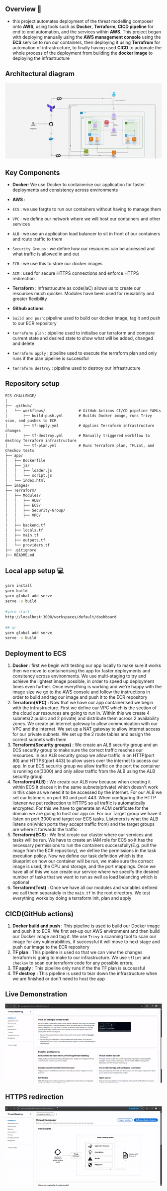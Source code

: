 ## Overview 📝

- this project automates deployment of the threat modelling composer onto **AWS**, using tools such as **Docker**, **Terraform**, **CICD pipeline** for end to end automation, and the services within **AWS**. This project began with deploying manually using the **AWS management console** using the **ECS** service to run our containers, then deploying it using **Terrafrom** for automation of infrastructure, to finally having used **CICD** to automate the whole process of the deployment from building the **docker image** to deploying the infrastructure


## Architectural diagram


![architectural diagram](/images/architecture.gif)

## Key Components

- **Docker**: We use Docker to containerise our application for faster deployments and consistency across environments

- **AWS** :
- ``ECS`` : we use fargte to run our containers without having to manage them
- ``VPC`` : we define our network where we will host our containers and other services
- ``ALB`` : we use an application load balancer to sit in front of our containers and route traffic to them
- ``Security Groups`` : we define how our resources can be accessed and what traffic is allowed in and out
- ``ECR`` : we use this to store our docker images
- ``ACM`` : used for secure HTTPS connections and enforce HTTPS redirection

- **Terraform** : Infrastrucutre as code(IaC) allows us to create our resources much quicker. Modules have been used for reusability and greater flexibility

- **Github actions**
- ``build and push``: pipeline used to build our docker image, tag it and push to our ECR repository
- ``terraform plan`` : pipeline used to initialise our terraform and compare current state and desired state to show what will be added, changed and delete
- ``terraform apply`` : pipeline used to execute the terraform plan and only runs if the plan pipeline is successful
- ``terraform destroy`` : pipeline used to destroy our infrastructure 

## Repository setup

```
ECS-CHALLENGE/
│
├── .github/                     
│   └── workflows/               # GitHub Actions CI/CD pipeline YAMLs
│       ├── build-push.yml       # Builds Docker image, runs Trivy scan, and pushes to ECR
│       ├── tf-apply.yml         # Applies Terraform infrastructure changes
│       ├── tf-destroy.yml       # Manually triggered workflow to destroy Terraform infrastructure
│       └── tf-plan.yml          # Runs Terraform plan, TFLint, and Checkov tests
├── app/                              
│   ├── Dockerfile                  
│   ├── js/                      
│   │   ├── loader.js
│   │   └── script.js
│   └── index.html               
├── images/                       
├── Terraform/                   
│   ├── Modules/                 
│   │   ├── ALB/                
│   │   ├── ECS/      
│   │   ├── Security-Group/           
│   │   ├── VPC/            
│   │                
│   ├── backend.tf              
│   ├── locals.tf               
│   ├── main.tf                 
│   ├── outputs.tf               
│   └── providers.tf                             
├── .gitignore                   
├── README.md                
```

## Local app setup 💻

```bash
yarn install
yarn build
yarn global add serve
serve -s build

#yarn start
http://localhost:3000/workspaces/default/dashboard

## or
yarn global add serve
serve -s build
```

## Deployment to ECS

1. **Docker** : first we begin with testing our app locally to make sure it works then we move to containerising the app for faster deployments and consitency across environments. We use multi-staging to try and achieve the lightest image possible, in order to speed up deployment times even further. Once everything is working and we're happy with the image size we go to the AWS console and follow the instructions in order to build and tag our image and push it to the ECR repository
2. **Terraform(VPC)** : Now that we have our app containerised we begin with the infrastructure. First we define our VPC which is the section of the cloud our resources are going to run in. Within this we create 4 subnets(2 public and 2 private) and distribute them across 2 availability zones. We create an internet gateway to allow communication with our VPC and the internet. We set up a NAT gateway to allow internet access for our private subnets. We set up the 2 route tables and assign the correct subnets with them
3. **Terraform(Security groups)** : We create an ALB security group and an ECS security group to make sure the correct traffic reaches our resources. In our ALB security group we allow traffic in on HTTP(port 80) and HTTPS(port 443) to allow users over the internet to access our app. In our ECS security group we allow traffic on the port the container is running on(3000) and only allow traffic from the ALB using the ALB security group
4. **Terraform(ALB)** : We create our ALB now because when creating it within ECS it places it in the same subnets(private) which doesn't work in this case as we need it to be accessed by the internet. For our ALB we set our listeners on port 80 and port 443. When configuring the HTTP listener we put redirection to HTTPS so all traffic is automatically encrypted. For this we have to generate an ACM certificate for the domain we are going to host our app on. For our Target group we have it listen on port 3000 and target our ECS tasks. Listeners is what the ALB listens on(which ports they accept traffic from) and the target groups are where it forwards the traffic
5. **Terraform(ECS)** : We first create our cluster where our services and tasks will be run. We have to create an IAM role for ECS so it has the necessary permissions to run the containers successfully(E.g. pull the image from the ECR repository), we define the permissions in the task execution policy. Now we define our task definition which is the blueprint on how our container will be run, we make sure the correct image is used, the CPU and storage, and the port mappings. Once we have all of this we can create our service where we specify the desired number of tasks that we want to run as well as load balancing which is optional
6. **Terraform(Test)** : Once we have all our modules and variables defined we call them separately in the ``main.tf`` in the root directory. We test everything works by doing a terraform init, plan and apply


## CICD(GitHub actions)

1. **Docker build and push** : This pipeline is used to build our Docker image and push it to ECR. We first set-up our AWS environment and then build our Docker image and tag it. We use ``Trivy`` a scanning tool to scan our image for any vulnerabilities, if successful it will move to next stage and push our image to the ECR repository
2. **TF plan** : This pipeline is used so that we can view the changes terraform is going to make to our infrastructure. We use ``tflint`` and ``checkov`` to scan our terraform code for any possible errors.
3. **TF apply** : This pipeline only runs if the the TF plan is successful
4. **TF destroy** : This pipeline is used to tear down the infrastructure when we are finished or don't need to host the app


## Live Demonstration

![Demo](/images/Demo.gif)


## HTTPS redirection

![Https](/images/https.gif)

